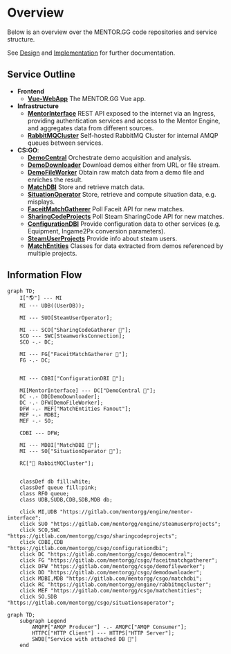 # Overview
Below is an overview over the MENTOR.GG code repositories and service structure. 

See [Design](https://gitlab.com/mentorgg/documentation/design) and [Implementation](https://gitlab.com/mentorgg/documentation/implementation) for further documentation.

## Service Outline
- **Frontend**
    - [**Vue-WebApp**](https://gitlab.com/mentorgg/Frontend/mentor-gg-WebApp)
        The MENTOR.GG Vue app.
- **Infrastructure**
    - [**MentorInterface**](https://gitlab.com/mentorgg/engine/mentor-interface)
        REST API exposed to the internet via an Ingress, providing authentication services and access to the Mentor Engine, and aggregates data from different sources.
    - [**RabbitMQCluster**](https://gitlab.com/mentorgg/engine/rabbitmqcluster)
        Self-hosted RabbitMQ Cluster for internal AMQP queues between services.
- **CS:GO**:
    - [**DemoCentral**](https://gitlab.com/mentorgg/csgo/democentral)
        Orchestrate demo acquisition and analysis.
    - [**DemoDownloader**](https://gitlab.com/mentorgg/csgo/demodownloader)
        Download demos either from URL or file stream.
    - [**DemoFileWorker**](https://gitlab.com/mentorgg/csgo/demofileworker)
        Obtain raw match data from a demo file and enriches the result.
    - [**MatchDBI**](https://gitlab.com/mentorgg/csgo/matchdbi)
        Store and retrieve match data.
    - [**SituationOperator**](https://gitlab.com/mentorgg/csgo/situationsoperator)
        Store, retrieve and compute situation data, e.g. misplays.
    - [**FaceitMatchGatherer**](https://gitlab.com/mentorgg/csgo/faceitmatchgatherer)
        Poll Faceit API for new matches.
    - [**SharingCodeProjects**](https://gitlab.com/mentorgg/csgo/sharingcodeprojects)
        Poll Steam SharingCode API for new matches.
    - [**ConfigurationDBI**](https://gitlab.com/mentorgg/csgo/configurationdbi)
        Provide configuration data to other services (e.g. Equipment, Ingame2Px conversion parameters).
    - [**SteamUserProjects**](https://gitlab.com/mentorgg/engine/steamuserprojects)
        Provide info about steam users.
    - [**MatchEntities**](https://gitlab.com/mentorgg/csgo/matchentities)
        Classes for data extracted from demos referenced by multiple projects.

## Information Flow

```mermaid
graph TD;
    I["🌎"] --- MI
    MI --- UDB((UserDB));
    
    MI --- SUO[SteamUserOperator];
    
    MI --- SCO["SharingCodeGatherer 💾"];
    SCO --- SWC[SteamworksConnection];
    SCO -.- DC;
    
    MI --- FG["FaceitMatchGatherer 💾"];
    FG -.- DC;
    
    
    MI --- CDBI["ConfigurationDBI 💾"];
    
    MI[MentorInterface] --- DC["DemoCentral 💾"];
    DC -.- DD[DemoDownloader];
    DC -.- DFW[DemoFileWorker];
    DFW -.- MEF["MatchEntities Fanout"];
    MEF -.- MDBI;
    MEF -.- SO;
    
    CDBI --- DFW;

    MI --- MDBI["MatchDBI 💾"];
    MI --- SO["SituationOperator 💾"];

    RC["🐰 RabbitMQCluster"];


    classDef db fill:white;
    classDef queue fill:pink;
    class RFO queue;
    class UDB,SUDB,CDB,SDB,MDB db;

    click MI,UDB "https://gitlab.com/mentorgg/engine/mentor-interface";
    click SUO "https://gitlab.com/mentorgg/engine/steamuserprojects";
    click SCO,SWC "https://gitlab.com/mentorgg/csgo/sharingcodeprojects";
    click CDBI,CDB "https://gitlab.com/mentorgg/csgo/configurationdbi";
    click DC "https://gitlab.com/mentorgg/csgo/democentral";
    click FG "https://gitlab.com/mentorgg/csgo/faceitmatchgatherer";
    click DFW "https://gitlab.com/mentorgg/csgo/demofileworker";
    click DD "https://gitlab.com/mentorgg/csgo/demodownloader";
    click MDBI,MDB "https://gitlab.com/mentorgg/csgo/matchdbi";
    click RC "https://gitlab.com/mentorgg/engine/rabbitmqcluster";
    click MEF "https://gitlab.com/mentorgg/csgo/matchentities";
    click SO,SDB "https://gitlab.com/mentorgg/csgo/situationsoperator";
```




```mermaid
graph TD;
    subgraph Legend
        AMQPP["AMQP Producer"] -.- AMQPC["AMQP Consumer"];
        HTTPC["HTTP Client"] --- HTTPS["HTTP Server"];
        SWDB["Service with attached DB 💾"]
    end
```
